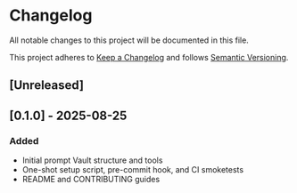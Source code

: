 # Changelog
All notable changes to this project will be documented in this file.

This project adheres to [Keep a Changelog](https://keepachangelog.com/en/1.1.0/) 
and follows [Semantic Versioning](https://semver.org/spec/v2.0.0.html).

## [Unreleased]

## [0.1.0] - 2025-08-25
### Added
- Initial prompt Vault structure and tools
- One-shot setup script, pre-commit hook, and CI smoketests
- README and CONTRIBUTING guides
